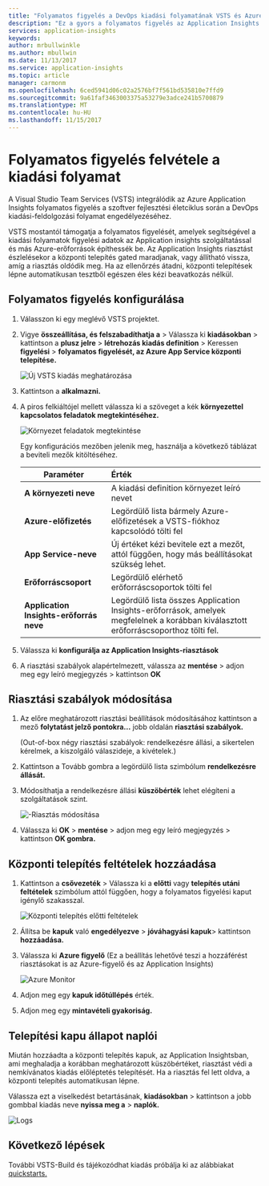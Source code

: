 ```yaml
---
title: "Folyamatos figyelés a DevOps kiadási folyamatának VSTS és Azure Application Insights |} Microsoft Docs"
description: "Ez a gyors a folyamatos figyelés az Application Insights beállítása"
services: application-insights
keywords: 
author: mrbullwinkle
ms.author: mbullwin
ms.date: 11/13/2017
ms.service: application-insights
ms.topic: article
manager: carmonm
ms.openlocfilehash: 6ced5941d06c02a2576bf7f561bd535810e7ffd9
ms.sourcegitcommit: 9a61faf3463003375a53279e3adce241b5700879
ms.translationtype: MT
ms.contentlocale: hu-HU
ms.lasthandoff: 11/15/2017
---
```

# <a name="add-continuous-monitoring-to-your-release-pipeline"></a>Folyamatos figyelés felvétele a kiadási folyamat

A Visual Studio Team Services (VSTS) integrálódik az Azure Application Insights folyamatos figyelés a szoftver fejlesztési életciklus során a DevOps kiadási-feldolgozási folyamat engedélyezéséhez. 

VSTS mostantól támogatja a folyamatos figyelését, amelyek segítségével a kiadási folyamatok figyelési adatok az Application insights szolgáltatással és más Azure-erőforrások építhessék be. Az Application Insights riasztást észlelésekor a központi telepítés gated maradjanak, vagy állítható vissza, amíg a riasztás oldódik meg. Ha az ellenőrzés átadni, központi telepítések lépne automatikusan tesztből egészen éles kézi beavatkozás nélkül. 

## <a name="configure-continuous-monitoring"></a>Folyamatos figyelés konfigurálása

1. Válasszon ki egy meglévő VSTS projektet.

2. Vigye **összeállítása, és felszabadíthatja a** > Válassza ki **kiadásokban** > kattintson a **plusz jelre** > **létrehozás kiadás definition** > Keressen **figyelési** > **folyamatos figyelését, az Azure App Service központi telepítése.**

   ![Új VSTS kiadás meghatározása](.\media\app-insights-continuous-monitoring\001.png)

3. Kattintson a **alkalmazni.**

4. A piros felkiáltójel mellett válassza ki a szöveget a kék **környezettel kapcsolatos feladatok megtekintéséhez.**

   ![Környezet feladatok megtekintése](.\media\app-insights-continuous-monitoring\002.png)

   Egy konfigurációs mezőben jelenik meg, használja a következő táblázat a beviteli mezők kitöltéséhez.

    | Paraméter        | Érték |
   | ------------- |:-----|
   | **A környezeti neve**      | A kiadási definition környezet leíró nevet |
   | **Azure-előfizetés** | Legördülő lista bármely Azure-előfizetések a VSTS-fiókhoz kapcsolódó tölti fel|
   | **App Service-neve** | Új értéket kézi bevitele ezt a mezőt, attól függően, hogy más beállításokat szükség lehet. |
   | **Erőforráscsoport**    | Legördülő elérhető erőforráscsoportok tölti fel |
   | **Application Insights-erőforrás neve** | Legördülő lista összes Application Insights-erőforrások, amelyek megfelelnek a korábban kiválasztott erőforráscsoporthoz tölti fel.

5. Válassza ki **konfigurálja az Application Insights-riasztások**

6. A riasztási szabályok alapértelmezett, válassza az **mentése** > adjon meg egy leíró megjegyzés > kattintson **OK**

## <a name="modify-alert-rules"></a>Riasztási szabályok módosítása

1. Az előre meghatározott riasztási beállítások módosításához kattintson a mező **folytatást jelző pontokra...**  jobb oldalán **riasztási szabályok.**

   (Out-of-box négy riasztási szabályok: rendelkezésre állási, a sikertelen kérelmek, a kiszolgáló válaszideje, a kivételek.)

2. Kattintson a Tovább gombra a legördülő lista szimbólum **rendelkezésre állását.**

3. Módosíthatja a rendelkezésre állási **küszöbérték** lehet elégíteni a szolgáltatások szint.

   ![-Riasztás módosítása](.\media\app-insights-continuous-monitoring\003.png)

4. Válassza ki **OK** > **mentése** > adjon meg egy leíró megjegyzés > kattintson **OK gombra.**

## <a name="add-deployment-conditions"></a>Központi telepítés feltételek hozzáadása

1. Kattintson a **csővezeték** > Válassza ki a **előtti** vagy **telepítés utáni feltételek** szimbólum attól függően, hogy a folyamatos figyelési kaput igénylő szakasszal.

   ![Központi telepítés előtti feltételek](.\media\app-insights-continuous-monitoring\004.png)

2. Állítsa be **kapuk** való **engedélyezve** > **jóváhagyási kapuk**> kattintson **hozzáadása.**

3. Válassza ki **Azure figyelő** (Ez a beállítás lehetővé teszi a hozzáférést riasztásokat is az Azure-figyelő és az Application Insights)

    ![Azure Monitor](.\media\app-insights-continuous-monitoring\005.png)

4. Adjon meg egy **kapuk időtúllépés** érték.

5. Adjon meg egy **mintavételi gyakoriság.**

## <a name="deployment-gate-status-logs"></a>Telepítési kapu állapot naplói

Miután hozzáadta a központi telepítés kapuk, az Application Insightsban, ami meghaladja a korábban meghatározott küszöbértéket, riasztást védi a nemkívánatos kiadás előléptetés telepítését. Ha a riasztás fel lett oldva, a központi telepítés automatikusan lépne.

Válassza ezt a viselkedést betartásának, **kiadásokban** > kattintson a jobb gombbal kiadás neve **nyissa meg a** > **naplók.**

![Logs](.\media\app-insights-continuous-monitoring\006.png)

## <a name="next-steps"></a>Következő lépések

További VSTS-Build és tájékozódhat kiadás próbálja ki az alábbiakat [quickstarts.](https://docs.microsoft.com/en-us/vsts/build-release/)
